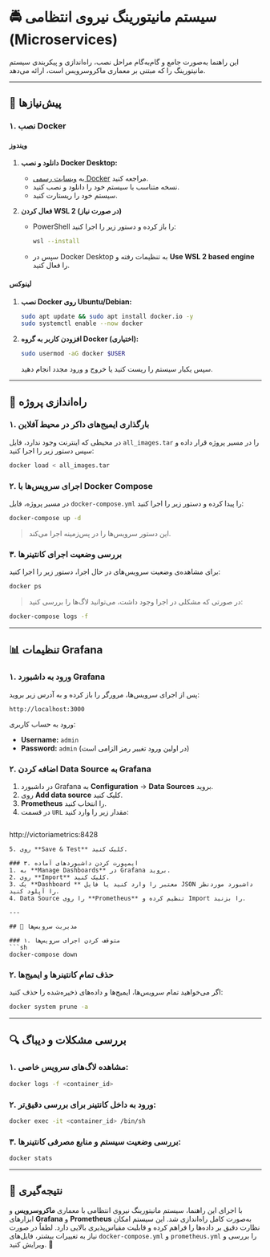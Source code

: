 # 🚔 سیستم مانیتورینگ نیروی انتظامی (Microservices)

این راهنما به‌صورت جامع و گام‌به‌گام مراحل نصب، راه‌اندازی و پیکربندی سیستم مانیتورینگ را که مبتنی بر معماری ماکروسرویس است، ارائه می‌دهد. 

---

## 📌 پیش‌نیازها

### ۱. نصب Docker

#### **ویندوز**
1. **دانلود و نصب Docker Desktop:**
   - به [وبسایت رسمی Docker](https://www.docker.com/products/docker-desktop) مراجعه کنید.
   - نسخه متناسب با سیستم خود را دانلود و نصب کنید.
   - سیستم خود را ریستارت کنید.

2. **فعال کردن WSL 2 (در صورت نیاز)**
   - PowerShell را باز کرده و دستور زیر را اجرا کنید:
     ```sh
     wsl --install
     ```
   - سپس در Docker Desktop به تنظیمات رفته و **Use WSL 2 based engine** را فعال کنید.

#### **لینوکس**
1. **نصب Docker روی Ubuntu/Debian:**
   ```sh
   sudo apt update && sudo apt install docker.io -y
   sudo systemctl enable --now docker
   ```
2. **افزودن کاربر به گروه Docker (اختیاری):**
   ```sh
   sudo usermod -aG docker $USER
   ```
   سپس یکبار سیستم را ریست کنید یا خروج و ورود مجدد انجام دهید.

---

## 🚀 راه‌اندازی پروژه

### ۱. بارگذاری ایمیج‌های داکر در محیط آفلاین

در محیطی که اینترنت وجود ندارد، فایل `all_images.tar` را در مسیر پروژه قرار داده و سپس دستور زیر را اجرا کنید:
```sh
docker load < all_images.tar
```

### ۲. اجرای سرویس‌ها با Docker Compose

در مسیر پروژه، فایل `docker-compose.yml` را پیدا کرده و دستور زیر را اجرا کنید:
```sh
docker-compose up -d
```
> این دستور سرویس‌ها را در پس‌زمینه اجرا می‌کند.

### ۳. بررسی وضعیت اجرای کانتینرها

برای مشاهده‌ی وضعیت سرویس‌های در حال اجرا، دستور زیر را اجرا کنید:
```sh
docker ps
```
> در صورتی که مشکلی در اجرا وجود داشت، می‌توانید لاگ‌ها را بررسی کنید:
```sh
docker-compose logs -f
```

---




## 📊 تنظیمات Grafana

### ۱. ورود به داشبورد Grafana
پس از اجرای سرویس‌ها، مرورگر را باز کرده و به آدرس زیر بروید:
```
http://localhost:3000
```
ورود به حساب کاربری:
- **Username:** `admin`
- **Password:** `admin` (در اولین ورود تغییر رمز الزامی است)

### ۲. اضافه کردن Data Source به Grafana
1. در داشبورد Grafana به **Configuration** → **Data Sources** بروید.
2. روی **Add data source** کلیک کنید.
3. **Prometheus** را انتخاب کنید.
4. در قسمت `URL` مقدار زیر را وارد کنید:
   ```
http://victoriametrics:8428
   ```
5. روی **Save & Test** کلیک کنید.

### ۳. ایمپورت کردن داشبوردهای آماده
1. به **Manage Dashboards** در Grafana بروید.
2. روی **Import** کلیک کنید.
3. یک **Dashboard ** معتبر را وارد کنید یا فایل JSON داشبورد موردنظر را آپلود کنید.
4. Data Source را روی **Prometheus** تنظیم کرده و Import را بزنید.

---

## 🔧 مدیریت سرویس‌ها

### ۱. متوقف کردن اجرای سرویس‌ها
```sh
docker-compose down
```

### ۲. حذف تمام کانتینرها و ایمیج‌ها

اگر می‌خواهید تمام سرویس‌ها، ایمیج‌ها و داده‌های ذخیره‌شده را حذف کنید:
```sh
docker system prune -a
```

---

## 🔍 بررسی مشکلات و دیباگ

### ۱. مشاهده لاگ‌های سرویس خاصی:
```sh
docker logs -f <container_id>
```

### ۲. ورود به داخل کانتینر برای بررسی دقیق‌تر:
```sh
docker exec -it <container_id> /bin/sh
```

### ۳. بررسی وضعیت سیستم و منابع مصرفی کانتینرها:
```sh
docker stats
```

---

## 📢 نتیجه‌گیری

با اجرای این راهنما، سیستم مانیتورینگ نیروی انتظامی با معماری **ماکروسرویس** و ابزارهای **Grafana** و **Prometheus** به‌صورت کامل راه‌اندازی شد. این سیستم امکان نظارت دقیق بر داده‌ها را فراهم کرده و قابلیت مقیاس‌پذیری بالایی دارد. لطفاً در صورت نیاز به تغییرات بیشتر، فایل‌های `docker-compose.yml` و `prometheus.yml` را بررسی و ویرایش کنید. 🚀

